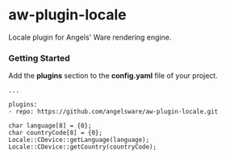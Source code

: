 # aw-plugin-locale

Locale plugin for Angels' Ware rendering engine.

### Getting Started

Add the **plugins** section to the **config.yaml** file of your project.

```
...

plugins:
- repo: https://github.com/angelsware/aw-plugin-locale.git
```

```
char language[8] = {0};
char countryCode[8] = {0};
Locale::CDevice::getLanguage(language);
Locale::CDevice::getCountry(countryCode);
```
